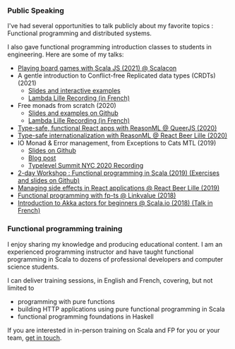 ### Public Speaking

I've had several opportunities to talk publicly about my favorite topics : Functional programming and distributed systems.

I also gave functional programming introduction classes to students in engineering. Here are some of my talks:

- [Playing board games with Scala JS (2021) @ Scalacon](https://www.youtube.com/watch?v=2KXfIvdwjdg)
- A gentle introduction to Conflict-free Replicated data types (CRDTs) (2021)
  - [Slides and interactive examples](https://crdt.guillaumebogard.dev/)
  - [Lambda Lille Recording (in French)](https://www.youtube.com/watch?v=7XNXUsZ2uHI)
- Free monads from scratch (2020)
  - [Slides and examples on Github](https://github.com/gbogard/free-monads-from-scratch)
  - [Lambda Lille Recording (in French)](https://www.youtube.com/watch?v=HTvll2QWqFo&t=1213s)
- [Type-safe, functional React apps with ReasonML @ QueerJS (2020)](https://github.com/gbogard/queerjs-reasonml-talk)
- [Type-safe internationalization with ReasonML @ React Beer Lille (2020)](https://github.com/gbogard/reasonml-i18n-talk)
- IO Monad & Error management, from Exceptions to Cats MTL (2019)
  - [Slides on Github](https://github.com/gbogard/cats-mtl-talk)
  - [Blog post](/posts/functional-error-handling)
  - [Typelevel Summit NYC 2020 Recording](https://www.youtube.com/watch?v=6WXgEGbf0iQ&t=387s)
- [2-day Workshop : Functional programming in Scala (2019) (Exercises and slides on Github)](https://github.com/gbogard/scala-training)
- [Managing side effects in React applications @ React Beer Lille (2019)](/posts/discover-redux-saga/)
- [Functional programming with fp-ts @ Linkvalue (2018)](https://github.com/gbogard/fp-ts-talk)
- [Introduction to Akka actors for beginners @ Scala.io (2018) (Talk in French)](https://www.youtube.com/watch?v=tcj8IaG9_wc)

### Functional programming training
I enjoy sharing my knowledge and producing educational content. I am an experienced 
programming instructor and have taught functional programming in Scala 
to dozens of professional developers and computer science students.

I can deliver training sessions, in English and French, covering, but not limited to
- programming with pure functions
- building HTTP applications using pure functional programming in Scala
- functional programming foundations in Haskell

If you are interested in in-person training on Scala and FP for you or your team, [get in touch](#get-in-touch).


